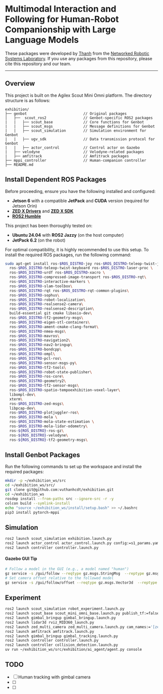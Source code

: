 # Multimodal Interaction and Following for Human-Robot Companionship with Large Language Models

These packages were developed by [Thanh](https://sites.google.com/view/vuthanhcdt/home) from the [Networked Robotic Systems Laboratory](https://sites.google.com/site/yenchenliuncku). If you use any packages from this repository, please cite this repository and our team.

---

## Overview

This project is built on the Agilex Scout Mini Omni platform. The directory structure is as follows:
```
exhibition/
├── genbot                          // Original packages
│   ├──  scout_ros2                 // Genbot-specific ROS2 packages
|   |   ├── scout_base              // Core functions for Genbot
|   |   ├── scout_msgs              // Message definitions for Genbot
|   |   ├── scout_simulation        // Simulation environment for Genbot
|   |   ├── ugv_sdk                 // Data transmission protocol for Genbot
|   |   ├── actor_control           // Control actor on Gazebo
|   ├── velodyne                    // Velodyne-related packages
|   ├── amfitrack                   // Amfitrack packages
├── mppi_controller                 // Human-companion controller
├── README.md

```

## Install Dependent ROS Packages

Before proceeding, ensure you have the following installed and configured:  
- **Jetson 6** with a compatible **JetPack** and **CUDA** version (required for Jetson Orin)  
- **[ZED X Drivers](https://www.stereolabs.com/en-tw/developers/drivers)** and **[ZED X SDK](https://www.stereolabs.com/en-tw/developers/release)**  
- **[ROS2 Humble](https://docs.ros.org/en/humble/Installation/Ubuntu-Install-Debs.html)**  

This project has been thoroughly tested on:  
- **Ubuntu 24.04** with **ROS2 Jazzy** (on the host computer)  
- **JetPack 6.2** (on the robot)  

For optimal compatibility, it is highly recommended to use this setup. To install the required ROS packages, run the following command:  


```bash
sudo apt-get install ros-$ROS_DISTRO-joy ros-$ROS_DISTRO-teleop-twist-joy \
  ros-$ROS_DISTRO-teleop-twist-keyboard ros-$ROS_DISTRO-laser-proc \
  ros-$ROS_DISTRO-urdf ros-$ROS_DISTRO-xacro \
  ros-$ROS_DISTRO-compressed-image-transport ros-$ROS_DISTRO-rqt\
  ros-$ROS_DISTRO-interactive-markers \
  ros-$ROS_DISTRO-slam-toolbox\
  ros-$ROS_DISTRO-rqt ros-$ROS_DISTRO-rqt-common-plugins\
  ros-$ROS_DISTRO-sophus\
  ros-$ROS_DISTRO-robot-localization\
  ros-$ROS_DISTRO-realsense2-camera\
  ros-$ROS_DISTRO-realsense2-description\
  build-essential git cmake libasio-dev\
  ros-$ROS_DISTRO-tf2-geometry-msgs\
  ros-$ROS_DISTRO-eigen-stl-containers\
  ros-$ROS_DISTRO-ament-cmake-clang-format\
  ros-$ROS_DISTRO-nmea-msgs\
  ros-$ROS_DISTRO-mavros\
  ros-$ROS_DISTRO-navigation2\
  ros-$ROS_DISTRO-nav2-bringup\
  ros-$ROS_DISTRO-bondcpp\
  ros-$ROS_DISTRO-ompl\
  ros-$ROS_DISTRO-pcl-ros\
  ros-$ROS_DISTRO-sensor-msgs-py\
  ros-$ROS_DISTRO-tf2-tools\
  ros-$ROS_DISTRO-robot-state-publisher\
  ros-$ROS_DISTRO-ros-core\
  ros-$ROS_DISTRO-geometry2\
  ros-$ROS_DISTRO-tf2-sensor-msgs\
  ros-$ROS_DISTRO-spatio-tempoexhibition-voxel-layer\
  libompl-dev\
  xterm\
  ros-$ROS_DISTRO-zed-msgs\
  libpcap-dev\
  ros-$ROS_DISTRO-plotjuggler-ros\
  ros-$ROS_DISTRO-mola \
  ros-$ROS_DISTRO-mola-state-estimation \
  ros-$ROS_DISTRO-mola-lidar-odometry\
  ros-${ROS_DISTRO}-ros-gz\
  ros-${ROS_DISTRO}-velodyne\
  ros-${ROS_DISTRO}-tf2-geometry-msgs\
```

## Install Genbot Packages

Run the following commands to set up the workspace and install the required packages:
```bash
mkdir -p ~/exhibition_ws/src
cd ~/exhibition_ws/src/
git clone git@github.com:vuthanhcdt/exhibition.git
cd ~/exhibition_ws
rosdep install --from-paths src --ignore-src -r -y
colcon build --symlink-install
echo "source ~/exhibition_ws/install/setup.bash" >> ~/.bashrc
pip3 install pytorch-mppi
```

## Simulation 
```bash
ros2 launch scout_simulation exhibition.launch.py 
ros2 launch actor_control actor_control.launch.py config:=s1_params.yaml
ros2 launch controller controller.launch.py 
```


#### Gazebo GUI Tip
```bash
# Follow a model in the GUI (e.g., a model named "human")
gz service -s /gui/follow --reqtype gz.msgs.StringMsg  --reptype gz.msgs.Boolean  --timeout 2000   --req 'data: "human"'
# Set camera offset relative to the followed model
gz service -s /gui/follow/offset --reqtype gz.msgs.Vector3d  --reptype gz.msgs.Boolean --timeout 2000  --req 'x: -3  y: 0  z: 2'
```

## Experiment 
```bash
ros2 launch scout_simulation robot_experiment.launch.py 
ros2 launch scout_base scout_mini_omni_base.launch.py publish_tf:=false
ros2 launch gimbal_bringup gimbal_bringup.launch.py 
ros2 launch lidar3d rviz_MID360_launch.py 
ros2 launch zed_multi_camera zed_multi_camera.launch.py cam_names:='[zed_vlm, zed_gimbal]' cam_models:='[zedx,zedx]' cam_serials:='[44820006,43870948]' disable_tf:=False body_tracking:='[false,true]' object_detection:='[true,false]'
ros2 launch amfitrack amfitrack.launch.py
ros2 launch gimbal_bringup gimbal_tracking.launch.py 
ros2 launch controller controller.launch.py 
ros2 launch controller collision_detection.launch.py 
uv run ~/exhibition_ws/src/exhibition/ai_agent/agent.py console

```

## TODO
- [ ] Human tracking with gimbal camera
- [ ] 
- [ ] 
